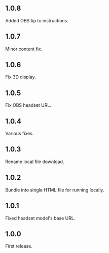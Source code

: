 ## 1.0.8

Added OBS tip to instructions.


## 1.0.7

Minor content fix.


## 1.0.6

Fix 3D display.


## 1.0.5

Fix OBS headset URL.


## 1.0.4

Various fixes.


## 1.0.3

Rename local file download.


## 1.0.2

Bundle into single HTML file for running locally.


## 1.0.1

Fixed headset model's base URL.


## 1.0.0

First release.


